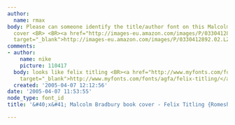 ```yaml
---
author:
  name: rmax
body: Please can someone identify the title/author font on this Malcolm Bradbury book
  cover <BR> <BR><a href="http://images-eu.amazon.com/images/P/0330412892.02.LZZZZZZZ.jpg"
  target="_blank">http://images-eu.amazon.com/images/P/0330412892.02.LZZZZZZZ.jpg</a>
comments:
- author:
    name: nike
    picture: 110417
  body: looks like felix titling <BR><a href="http://www.myfonts.com/fonts/agfa/felix-titling/"
    target="_blank">http://www.myfonts.com/fonts/agfa/felix-titling/</a>
  created: '2005-04-07 12:12:56'
date: '2005-04-07 11:53:55'
node_type: font_id
title: '&#40;x&#41; Malcolm Bradbury book cover - Felix Titling {Romesh}'

---
```

